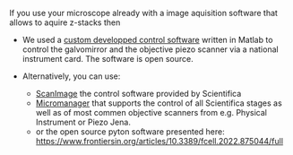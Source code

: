 
If you use your microscope already with a image aquisition software that allows to aquire z-stacks then 


* We used a [custom developped control software](https://github.com/LaboJeanPerrin/Lightsheet) written in Matlab to control the galvomirror and the objective piezo scanner via a national instrument card. The software is open source. 

* Alternatively, you can use:
    *  [ScanImage](https://www.scientifica.uk.com/products/vidrio-technologies-scanimage) the control software provided by Scientifica   
    *  [Micromanager](https://micro-manager.org/) that supports the control of all Scientifica stages as well as of most commen objective scanners from e.g. Physical Instrument or Piezo Jena.
    *  or the open source pyton software presented here: https://www.frontiersin.org/articles/10.3389/fcell.2022.875044/full
